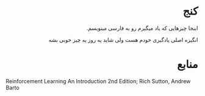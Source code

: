 <div dir="rtl">


# کنج

 اینجا چیزهایی که یاد میگیرم رو به فارسی مینویسم.

انگیزه اصلی یادگیری خودم هست ولی شاید یه روز یه چیز خوبی بشه



# منابع
<div dir="ltr">
Reinforcement Learning An Introduction 2nd Edition; Rich Sutton, Andrew Barto
